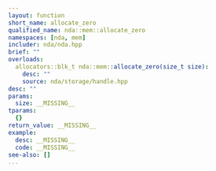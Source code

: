 ```yaml
---
layout: function
short_name: allocate_zero
qualified_name: nda::mem::allocate_zero
namespaces: [nda, mem]
includer: nda/nda.hpp
brief: ""
overloads:
  allocators::blk_t nda::mem::allocate_zero(size_t size):
    desc: ""
    source: nda/storage/handle.hpp
desc: ""
params:
  size: __MISSING__
tparams:
  {}
return_value: __MISSING__
example:
  desc: __MISSING__
  code: __MISSING__
see-also: []
...
```


